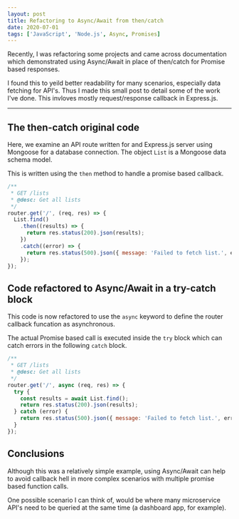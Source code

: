 ```yaml
---
layout: post
title: Refactoring to Async/Await from then/catch
date: 2020-07-01
tags: ['JavaScript', 'Node.js', Async, Promises]
---
```


Recently, I was refactoring some projects and came across documentation which demonstrated using Async/Await in place of then/catch for Promise based responses.

I found this to yeild better readability for many scenarios, especially data fetching for API's. Thus I made this small post to detail some of the work I've done. This invloves mostly request/response callback in Express.js.

---

## The then-catch original code

Here, we examine an API route written for and Express.js server using Mongoose for a database connection. The object `List` is a Mongoose data schema model.

This is written using the `then` method to handle a promise based callback.

```js
/**
 * GET /lists
 * @desc: Get all lists
 */
router.get('/', (req, res) => {
  List.find()
    .then((results) => {
      return res.status(200).json(results);
    })
    .catch((error) => {
      return res.status(500).json({ message: 'Failed to fetch list.', error });
    });
});
```

## Code refactored to Async/Await in a try-catch block

This code is now refactored to use the `async` keyword to define the router callback funcation as asynchronous.

The actual Promise based call is executed inside the `try` block which can catch errors in the following `catch` block.

```js
/**
 * GET /lists
 * @desc: Get all lists
 */
router.get('/', async (req, res) => {
  try {
    const results = await List.find();
    return res.status(200).json(results);
  } catch (error) {
    return res.status(500).json({ message: 'Failed to fetch list.', error });
  }
});
```

## Conclusions

Although this was a relatively simple example, using Async/Await can help to avoid callback hell in more complex scenarios with multiple promise based function calls.

One possible scenario I can think of, would be where many microservice API's need to be queried at the same time (a dashboard app, for example).
